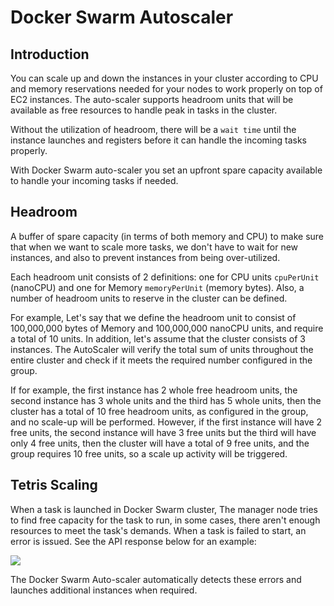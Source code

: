 # Docker Swarm Autoscaler

## Introduction

You can scale up and down the instances in your cluster according to CPU and memory reservations needed for your nodes to work properly on top of EC2 instances.
The auto-scaler supports headroom units that will be available as free resources to handle peak in tasks in the cluster.

Without the utilization of headroom, there will be a `wait time` until the instance launches and registers before it can handle the incoming tasks properly.

With Docker Swarm auto-scaler you set an upfront spare capacity available to handle your incoming tasks if needed.

## Headroom

A buffer of spare capacity (in terms of both memory and CPU) to make sure that when we want to scale more tasks, we don't have to wait for new instances, and also to prevent instances from being over-utilized.

Each headroom unit consists of 2 definitions: one for CPU units `cpuPerUnit` (nanoCPU) and one for Memory `memoryPerUnit` (memory bytes). Also, a number of headroom units to reserve in the cluster can be defined.

For example, Let's say that we define the headroom unit to consist of 100,000,000 bytes of Memory and 100,000,000 nanoCPU units, and require a total of 10 units. In addition, let's assume that the cluster consists of 3 instances. The AutoScaler will verify the total sum of units throughout the entire cluster and check if it meets the required number configured in the group.

If for example, the first instance has 2 whole free headroom units, the second instance has 3 whole units and the third has 5 whole units, then the cluster has a total of 10 free headroom units, as configured in the group, and no scale-up will be performed. However, if the first instance will have 2 free units, the second instance will have 3 free units but the third will have only 4 free units, then the cluster will have a total of 9 free units, and the group requires 10 free units, so a scale up activity will be triggered.

## Tetris Scaling

When a task is launched in Docker Swarm cluster, The manager node tries to find free capacity for the task to run, in some cases, there aren't enough resources to meet the task's demands.
When a task is failed to start, an error is issued. See the API response below for an example:

<img src="/elastigroup/_media/docker-swarm-autoscaler_1.png" />

The Docker Swarm Auto-scaler automatically detects these errors and launches additional instances when required.
